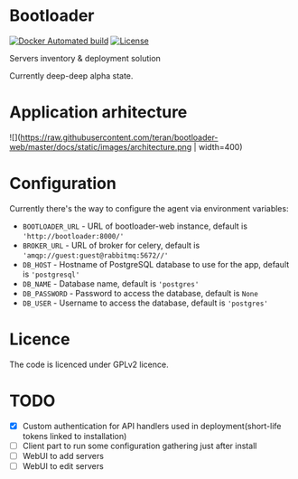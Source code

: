 Bootloader
==========

[![Docker Automated build](https://img.shields.io/docker/automated/teran/bootloader-web.svg)](https://hub.docker.com/r/teran/bootloader-web/)
[![License](https://img.shields.io/github/license/teran/bootloader-web.svg)]()

Servers inventory & deployment solution

Currently deep-deep alpha state.

Application arhitecture
=======================

![](https://raw.githubusercontent.com/teran/bootloader-web/master/docs/static/images/architecture.png | width=400)

Configuration
=============

Currently there's the way to configure the agent via environment variables:

 * `BOOTLOADER_URL` - URL of bootloader-web instance, default is `'http://bootloader:8000/'`
 * `BROKER_URL` - URL of broker for celery, default is `'amqp://guest:guest@rabbitmq:5672//'`
 * `DB_HOST` - Hostname of PostgreSQL database to use for the app, default is `'postgresql'`
 * `DB_NAME` - Database name, default is `'postgres'`
 * `DB_PASSWORD` - Password to access the database, default is `None`
 * `DB_USER` - Username to access the database, default is `'postgres'`

Licence
=======

The code is licenced under GPLv2 licence.

TODO
====
- [X] Custom authentication for API handlers used in deployment(short-life tokens linked to installation)
- [ ] Client part to run some configuration gathering just after install
- [ ] WebUI to add servers
- [ ] WebUI to edit servers
